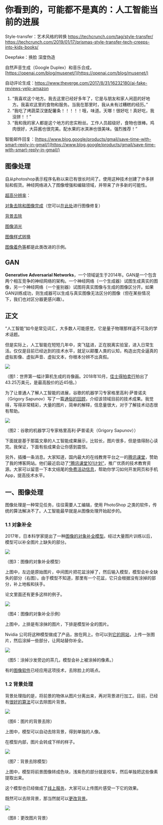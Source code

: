 # 你看到的，可能都不是真的：人工智能当前的进展



Style-transfer：艺术风格的转换 https://techcrunch.com/tag/style-transfer/
https://techcrunch.com/2019/01/17/prismas-style-transfer-tech-creeps-into-kids-books/

Deepfake：换脸 深度伪造

自然声音生成（Google Duplex）和音乐合成，[https://openai.com/blog/musenet/](https://openai.com/blog/musenet/)

自动评论生成：https://www.theverge.com/2017/8/31/16232180/ai-fake-reviews-yelp-amazon

1.  “我喜欢这个地方。我去这里已经好多年了，它是与朋友和家人闲逛的好地方。我喜欢这里的食物和服务。当我在那里时，我从未有过糟糕的经历。”
2.  “我吃了烤蔬菜汉堡配薯条！！！！！哦，味道。天哪！很好吃！真好吃，我没拼！！”
3.  “我和我的家人都是这个地方的忠实粉丝。工作人员超级好，食物也很棒。鸡肉很好，大蒜酱也很完美。配水果的冰淇淋也很美味。强烈推荐！”

智能邮件回复：[https://www.blog.google/products/gmail/save-time-with-smart-reply-in-gmail/](https://www.blog.google/products/gmail/save-time-with-smart-reply-in-gmail/)




## 图像处理

自从photoshop表示程序名称以来已有很长时间了。使用这种技术创建了许多拼贴和假货。神经网络进入了图像增强和编辑领域，并带来了许多新的可能性。

[超高分辨率](https://arxiv.org/abs/1606.01299)：


[对象去除和图像完成](http://iizuka.cs.tsukuba.ac.jp/projects/completion/en/)（您可以[在此处](https://www.nvidia.com/research/inpainting/)进行图像修复）


[背景去除](https://towardsdatascience.com/background-removal-with-deep-learning-c4f2104b3157)

[图像消光](https://arxiv.org/abs/1703.03872)

[图像样式转换](https://www.cv-foundation.org/openaccess/content_cvpr_2016/papers/Gatys_Image_Style_Transfer_CVPR_2016_paper.pdf)

[图像着色等](https://arxiv.org/abs/1603.06668)都是此类改进的示例。

## GAN

**Generative Adversarial Networks**，一个领域诞生于2014年。GAN是一个包含两个相互竞争的神经网络的架构。一个神经网络（一个生成器）试图生成真实的图像，另一个神经网络（一个鉴别器）试图将真实图像与生成的图像区分开。如果GAN训练成功，则生成器可以生成与真实图像无法区分的图像（但在某些情况下，我们也对区分器更感兴趣）。

## 正文

“人工智能”如今是常见词汇，大多数人可能感觉，它是量子物理那样遥不可及的学术话题。

但是实际上，人工智能在短短几年中，突飞猛进，正在脱离实验室，进入日常生活。仅仅是目前已经达到的技术水平，就足以颠覆人类的认知，构造出完全逼真的虚拟影像、虚拟声音、虚拟文本，你根本分辨不出真假。

![](https://www.wangbase.com/blogimg/asset/201910/bg2019102801.jpg)

（图1：世界第一幅计算机生成的肖像画。2018年10月，[佳士得拍卖行](https://www.christies.com/features/A-collaboration-between-two-artists-one-human-one-a-machine-9332-1.aspx)拍出了43.25万美元，是最高股价的近45倍。）

为了让普通人了解人工智能的进展，谷歌的机器学习专家格里高利·萨普诺夫（Grigory Sapunov）写了一篇[通俗的回顾](https://blog.inten.to/welcome-to-the-simulation-dd0d8cb6534d)，介绍该领域目前的技术成果。我觉得，写得非常精彩，大量的图片，简单的解释，信息量很大，对于了解技术动态很有帮助。

![](https://www.wangbase.com/blogimg/asset/201910/bg2019102802.jpg)

（图2：谷歌的机器学习专家格里高利·萨普诺夫（Grigory Sapunov））

下面就是基于那篇文章的人工智能成果展示，比较长，图片很多，但是值得耐心读完。我保证，下面有些成果会让你感到震惊。

另外，插播一条消息。大家知道，国内最大的在线教育平台之一的[腾讯课堂](https://ke.qq.com/?utm=ruanyifeng)，赞助了我的博客网站。他们最近启动了[“腾讯课堂101计划”](https://edu.qq.com/a/20190119/005414.htm)，推广优质的技术教育资源。大家可以留意一下本文结尾的[免费活动信息](#support)，帮助你学习如何开发网页和手机 App，提高技术水平。

## 一、图像处理

图像处理是一种常见任务，往往需要人工编辑，使用 PhotoShop 之类的软件，传统的算法解决不了。人工智能最早就是从图像处理开始起步的。

### 1.1 对象补全

2017年，日本科学家提出了一种[图像的对象补全模型](https://web.archive.org/web/20191016060740/http://iizuka.cs.tsukuba.ac.jp/projects/completion/en/)。经过大量图片训练以后，模型可以补全图片上缺失的部分。

![](https://www.wangbase.com/blogimg/asset/201910/bg2019102803.jpg)

（图3：图像的对象补全模型）

上图中，左边是原始图片，中间图片把花盆涂掉了，然后输入模型，模型会补全缺失的部分（右图）。由于模型不知道，那里有一个花盆，它只会根据没有涂掉的部分，补上地板和扶手。

论文里面还有更多这样的例子。

![](https://www.wangbase.com/blogimg/asset/201910/bg2019102804.jpg)

（图4：图像的对象补全示例）

上图中，上排是有涂抹的图片，下排是模型补全的图片。

Nvidia 公司将这种模型做成了产品，放在网上。你可以到[它的网站](https://www.nvidia.com/research/inpainting/)，上传一张图片，然后涂掉一些部分，让网站替你补全。

![](https://www.wangbase.com/blogimg/asset/201910/bg2019102805.jpg)

（图5：涂掉沙发旁边的茶几，模型会补上被涂掉的像素。）

有的[图像软件](https://www.slashgear.com/adobes-entry-level-photoshop-elements-gets-new-ai-powered-tools-04594215/)已经应用这项技术，去除脸上的斑点。

### 1.2 背景处理

背景处理指的是，将前景的物体从图片分离出来，再对背景进行加工。目前，已经有[很好的算法](https://towardsdatascience.com/background-removal-with-deep-learning-c4f2104b3157)可以去除图片背景。

![](https://www.wangbase.com/blogimg/asset/201910/bg2019102806.jpg)

（图6：图片的背景去除）

上图中，模型可以自动去除背景，得到单独的人像。

在模型内部，图片会转成下样的样子。

![](https://www.wangbase.com/blogimg/asset/201910/bg2019102807.jpg)

（图7：背景去除模型）

上图中，模型将前景图像转成色块，浅紫色的部分就是校车，然后单独把这些像素提取出来。

这个模型也已经做成了[线上服务](https://www.remove.bg/)，大家可以上传图片感受一下它的效果。

既然可以去除背景，那当然就可以[更改背景](https://arxiv.org/abs/1703.03872)。

![](https://www.wangbase.com/blogimg/asset/201910/bg2019102808.jpg)

（图8：更改图片背景）

<a id="support"></a>







